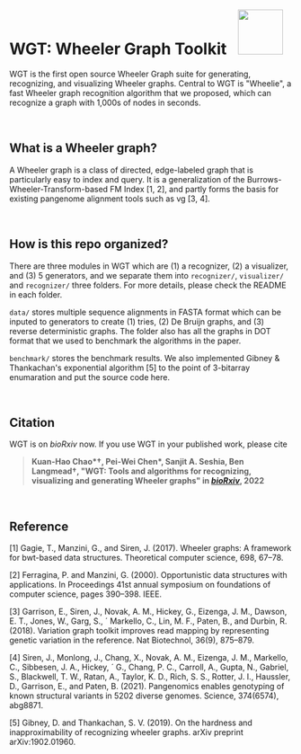 # WGT: Wheeler Graph Toolkit &nbsp; <img src="https://i.imgur.com/549HyyN.png" width="80"/> 




WGT is the first open source Wheeler Graph suite for generating, recognizing, and visualizing Wheeler graphs. Central to WGT is "Wheelie", a fast Wheeler graph recognition algorithm that we proposed, which can recognize a graph with 1,000s of nodes in seconds.

<br>

## What is a Wheeler graph?

A Wheeler graph is a class of directed, edge-labeled graph that is particularly easy to index and query. It is a generalization of the Burrows-Wheeler-Transform-based FM Index [1, 2], and partly forms the basis for existing pangenome alignment tools such as vg [3, 4]. 

<br>

## How is this repo organized?

There are three modules in WGT which are (1) a recognizer, (2) a visualizer, and (3) 5 generators, and we separate them into `recognizer/`, `visualizer/` and `recognizer/` three folders. For more details, please check the README in each folder. 

`data/` stores multiple sequence alignments in FASTA format which can be inputed to generators to create (1) tries, (2) De Bruijn graphs, and (3) reverse deterministic graphs. The folder also has all the graphs in DOT format that we used to benchmark the algorithms in the paper.

`benchmark/` stores the benchmark results. We also implemented Gibney & Thankachan's exponential algorithm [5] to the point of 3-bitarray enumaration and put the source code here.

<br>

## Citation

WGT is on *bioRxiv* now. If you use WGT in your published work, please cite


> <b>Kuan-Hao Chao*&dagger;, Pei-Wei Chen*, Sanjit A. Seshia, Ben Langmead&dagger;, "WGT: Tools and algorithms for recognizing, visualizing and generating Wheeler graphs" in [*bioRxiv*](https://doi.org/10.1101/2022.10.15.512390), 2022</b>

<br>

## Reference

[1] Gagie, T., Manzini, G., and Siren, J. (2017). Wheeler graphs: A framework for bwt-based data structures. Theoretical computer science, 698, 67–78.

[2]  Ferragina, P. and Manzini, G. (2000). Opportunistic data structures with applications. In Proceedings
41st annual symposium on foundations of computer science, pages 390–398. IEEE.

[3] Garrison, E., Siren, J., Novak, A. M., Hickey, G., Eizenga, J. M., Dawson, E. T., Jones, W., Garg, S., ´
Markello, C., Lin, M. F., Paten, B., and Durbin, R. (2018). Variation graph toolkit improves read mapping
by representing genetic variation in the reference. Nat Biotechnol, 36(9), 875–879.

[4]  Siren, J., Monlong, J., Chang, X., Novak, A. M., Eizenga, J. M., Markello, C., Sibbesen, J. A., Hickey, ´
G., Chang, P. C., Carroll, A., Gupta, N., Gabriel, S., Blackwell, T. W., Ratan, A., Taylor, K. D., Rich, S. S.,
Rotter, J. I., Haussler, D., Garrison, E., and Paten, B. (2021). Pangenomics enables genotyping of known
structural variants in 5202 diverse genomes. Science, 374(6574), abg8871.

[5] Gibney, D. and Thankachan, S. V. (2019). On the hardness and inapproximability of recognizing
wheeler graphs. arXiv preprint arXiv:1902.01960.
